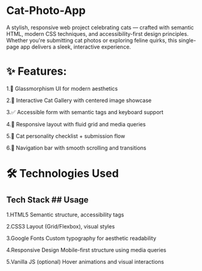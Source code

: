 # Cat-Photo-App
A stylish, responsive web project celebrating cats — crafted with semantic HTML, modern CSS techniques, and accessibility-first design principles. Whether you're submitting cat photos or exploring feline quirks, this single-page app delivers a sleek, interactive experience.

# ✨ Features:

1.🎨 Glassmorphism UI for modern aesthetics

2.📸 Interactive Cat Gallery with centered image showcase

3.✅ Accessible form with semantic tags and keyboard support

4.📱 Responsive layout with fluid grid and media queries

5.🐾 Cat personality checklist + submission flow

6.🧭 Navigation bar with smooth scrolling and transitions

# 🛠️ Technologies Used

## **Tech Stack**           ## **Usage**

 1.HTML5	                      Semantic structure, accessibility tags

 2.CSS3	                          Layout (Grid/Flexbox), visual styles

 3.Google Fonts	                  Custom typography for aesthetic readability

 4.Responsive Design	          Mobile-first structure using media queries

 5.Vanilla JS (optional)          Hover animations and visual interactions